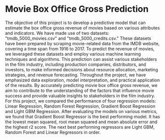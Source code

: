 # Movie Box Office Gross Prediction
The objective of this project is to develop a predictive model that can estimate the box office gross revenue of movies based on various attributes and indicators. We have made use of two datasets: "tmdb_5000_movies.csv" and "tmdb_5000_credits.csv." These datasets have been prepared by scraping movie-related data from the IMDB website, covering a time span from 1916 to 2017.
To predict the revenue of movies, we leveraged these datasets and employ various machine learning techniques and algorithms. This prediction can assist various stakeholders in the film industry, including production companies, distributors, and investors, to make informed decisions about resource allocation, marketing strategies, and revenue forecasting.
Throughout the project, we have emphasized data exploration, model interpretation, and practical application of the results. By accurately predicting movie box office gross revenue, we aim to contribute to the understanding of the factors that influence movie success and provide valuable insights to stakeholders in the film industry.
For this project, we compared the performance of four regression models: Linear Regression, Random Forest Regression, Gradient Boost Regression and Light GBM Regression. After evaluating the models on various metrics, we found that Gradient Boost Regressor is the best performing model. It has the lowest mean squared, root mean squared and mean absolute error and the highest r2 score. The next best performing regressors are Light GBM, Random Forest and Linear Regressors in order.

